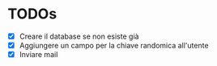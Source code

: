# TODOs

- [x] Creare il database se non esiste già
- [x] Aggiungere un campo per la chiave randomica all'utente
- [x] Inviare mail
